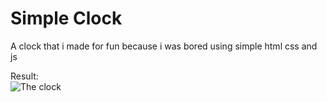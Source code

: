# Simple Clock
A clock that i made for fun because i was bored using simple html css and js

Result:  
![The clock](https://cdn.discordapp.com/attachments/577218227885834261/947473363708817418/unknown.png)
